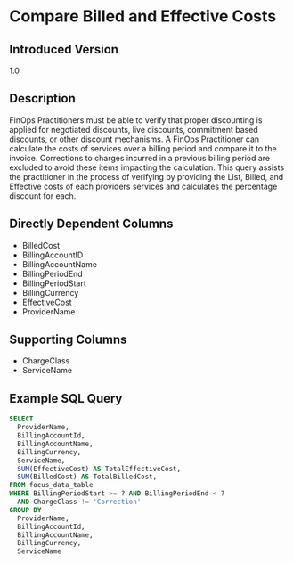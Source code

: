 # Compare Billed and Effective Costs

## Introduced Version

1.0

## Description

FinOps Practitioners must be able to verify that proper discounting is applied for negotiated discounts, live discounts, commitment based discounts, or other discount mechanisms. A FinOps Practitioner can calculate the costs of services over a billing period and compare it to the invoice. Corrections to charges incurred in a previous billing period are excluded to avoid these items impacting the calculation. This query assists the practitioner in the process of verifying by providing the List, Billed, and Effective costs of each providers services and calculates the percentage discount for each.

## Directly Dependent Columns

* BilledCost
* BillingAccountID
* BillingAccountName
* BillingPeriodEnd
* BillingPeriodStart
* BillingCurrency
* EffectiveCost
* ProviderName

## Supporting Columns

* ChargeClass
* ServiceName

## Example SQL Query

```sql
SELECT
  ProviderName,
  BillingAccountId,
  BillingAccountName,
  BillingCurrency,
  ServiceName,
  SUM(EffectiveCost) AS TotalEffectiveCost,
  SUM(BilledCost) AS TotalBilledCost,
FROM focus_data_table
WHERE BillingPeriodStart >= ? AND BillingPeriodEnd < ?
  AND ChargeClass != 'Correction'
GROUP BY
  ProviderName,
  BillingAccountId,
  BillingAccountName,
  BillingCurrency,
  ServiceName
```
